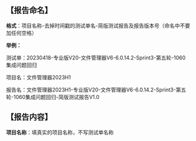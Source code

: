 ## 【报告命名】

**格式**：项目名称-去掉时间戳的测试单名-简版测试报告及报告版本号（命名中不要加任何空格）

**举例：**

测试单：20230418-专业版V20-文件管理器V6-6.0.14.2-Sprint3-第五轮-1060集成问题回归

项目名：文件管理器2023H1

报告名：文件管理器2023H1-专业版V20-文件管理器V6-6.0.14.2-Sprint3-第五轮-1060集成问题回归-简版测试报告V1.0

## 【报告内容】

**项目名称**：填真实的项目名称，不写测试单名称
